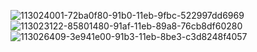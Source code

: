 ![113024001-72ba0f80-91b0-11eb-9fbc-522997dd6969](https://user-images.githubusercontent.com/55863344/113145590-cda74180-9258-11eb-8620-3108ba45b966.gif)
![113023122-85801480-91af-11eb-89a8-76cb8df60280](https://user-images.githubusercontent.com/55863344/113145594-cf710500-9258-11eb-96df-2819cb5501d8.gif)
![113026409-3e941e00-91b3-11eb-8be3-c3d8248f4057](https://user-images.githubusercontent.com/55863344/113145599-d13ac880-9258-11eb-99a1-054399619d19.gif)







